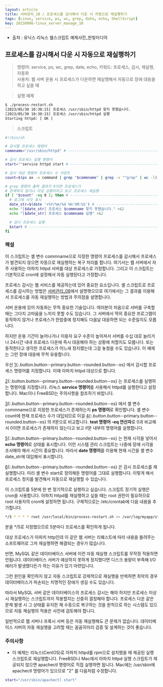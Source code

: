 ```yaml
---
layout: article
title: 서버관리_10 / 프로세스를 감시해서 다운 시 자동으로 재실행하기
tags: [Linux, service, ps, wc, grep, date, echo, ShellScript]
key: 20230906-linux_server_manage_10
---
```


- 출처 : 유닉스 리눅스 쉘스크립트 예제사전_한빛미디어

## 프로세스를 감시해서 다운 시 자동으로 재실행하기

> 명령어: service, ps, wc, grep, date, echo,
> 키워드: 프로세스, 감시, 재실행, 자동화  
> 사용처: 웹 서버 운용 시 프로세스가 다운하면 재실행해서 자동으로 장애 대응을 하고 싶을 때   


> 실행 예제  

```bash
$ ./process-restart.sh
[2023/05/30 10:30:15] 프로세스 /usr/sbin/httpd 찾지 못했습니다.
[2023/05/30 10:30:15] 프로세스 /usr/sbin/httpd 실행
Starting httpd: [ OK ]
```

> 스크립트

```bash
#!/bin/sh

# 감시할 프로세스 명령어
commname="/usr/sbin/httpd" # ----------------------------------------------- 1

# 감시 프로세스 실행 명령어
start=""service httpd start # ---------------------------------------------- 2

# 감시 대상 명령어 프로세스 수 카운트
count=$(ps ax -o command | grep "$commname" | grep -v "^grep" | wc -l) # --- 3

# grep 명령어 출력 결과가 0이면 프로세스가
# 존재하지 않거나 이상 상황이라고 보고 프로세스 재실행
if [ "$count" -eq 0 ]; then # ---------------------------------------------- 4
  # 로그에 시각 표시
  date_str=$(date '+%Y/%m/%d %H:%M:%S') # ---------------------------------- 5
  echo "[$date_str] 프로세스 $commname 찾지 못했습니다." >&2
  echo "[$date_str] 프로세스 $commname 실행" >&2

  # 감시 프로세스 실행
  $start # ----------------------------------------------------------------- 6
fi
```

### **해설**

이 스크립트는 셸 변수 commname으로 지정한 명령어 프로세스를 감시해서 프로세스가 발견되지 않으면 자동으로 재실행하는 복구 처리를 합니다. 여기서는 웹 서버에서 자주 사용하는 아파치 httpd 서버를 대상 프로세스로 가정합니다. 그리고 이 스크립트는 기본적으로 cron에 설정해서 자동 실행된다고 가정합니다.

프로세스 감시는 웹 서비스를 제공하는데 있어 중요한 요소입니다. 셸 스크립트로 프로세스를 감시하는 방법은 [서버관리_08](https://blessu1201.github.io/2023/09/05/02_ps_grep_wc.html)에서 설명햇으므로 여기에서는 그 결과를 이용해서 프로세스를 자동 재실행하는 방법과 주의점을 설명합니다.

서버 운용에 있어 자동화는 무척 중요한 기술입니다. 여러분이 처음으로 서버를 구축할때는 그다지 고마움을 느끼지 못할 수도 있습니다. 그 서버에서 딱히 중요한 프로그램이 동작하지 않거나 프로세스가 한밤중에 정지해도 다음날 대응하면 되는 수준일지도 모릅니다.

하지만 운용 기간이 늘어나거나 이용자 요구 수준이 높아져서 서버를 수십 대로 늘리거나 24시간 내내 프로세스 다운에 즉시 대응해야 하는 상황에 처할지도 모릅니다. 또는 동작한다고 생각한 프로세스가 어느새 정지했는데 그걸 놓쳤을 수도 있습니다. 이 예제는 그런 장애 대응에 무척 유용합니다.

우선 [1](#){:.button.button--primary.button--rounded.button--xs} 에서 감시할 프로세스 명령어를 지정합니다. 이때 아파치 httpd 대상으로 합니다.

[2](#){:.button.button--primary.button--rounded.button--xs} 는 프로세스를 실행하는 명령어를 지정합니다. 리눅스 **service 명령어**를 사용해서 httpd를 실행한다고 설정합니다. Mac이나 FreeBSD는 주의사항을 참조하기 바랍니다.

[3](#){:.button.button--primary.button--rounded.button--xs} 에서 셸 변수 commname으로 지정한 프로세스가 존재하는지 **ps 명령어**로 확인합니다. 셸 변수 count에 현재 프로세스 수가 대입되므로 이걸 [4](#){:.button.button--primary.button--rounded.button--xs} 의 if문으로 비교합니다. **test 명령어 -eq 연산자**로 0과 비교해서 0이면 프로세스가 존재하지 않는다고 보고 if문 내부의 명령어를 실행합니다.

[5](#){:.button.button--primary.button--rounded.button--xs} 는 현재 시각을 넣어서 **echo 명령어**로 상태를 표시합니다. 이런 시스템 관리 스크립트는 나중에 장애 시각을 조사해야 해서 시간이 중요합니다. 따라서 **date 명령어**를 이용해 현재 시간을 셸 변수 date_str에 대입해서 표시합니다.

[6](#){:.button.button--primary.button--rounded.button--xs} 은 감시 프로세스를 재실행합니다. 미리 셸 변수 start로 정의해둔 명령어를 그대로 실행합니다. 이렇게 해서 프로세스 정지를 발견해서 자동으로 재실행할 수 있습니다.

이 스크립트를 5분에 한 번 정기적으로 실행하고 싶습니다. 스크립트 정기적 실행은 cron을 사용합니다. 아파치 httpd를 재실행하고 싶을 때는 root 권한이 필요하므로 root 사용자의 cron에 설정하면 됩니다. 구체적으로는 /etc/crontab에 다음 내용을 추가합니다.

```bash
*/5 * * * * root /usr/local/bin/process-restart.sh >> /var/log/myapp/start.log 2>&1
```
분을 */5로 지정했으므로 5분마다 프로세스를 확인하게 됩니다.

대상 프로세스가 아파치 http인데 이 같은 웹 서버는 리퀘스트에 따라 내용을 돌려주는 소프트웨어로 그저 재실행하면 해결되는 경우가 많습니다.

반면, MySQL 같은 데이터베이스 서버에 이런 자동 재실행 스크립트를 무작정 적용하면 안됩니다. 데이터베이스 서버가 예상하지 못하게 정지했다면 디스크 용량이 부족해 I/O 에러가 발생했다든가 하는 이유가 있기 마련입니다.

그런 원인을 확인하지 않고 자동 스크립트로 강제적으로 재실행을 반복하면 최악의 경우 데이터베이스가 파손되는 치명적인 장애가 생길 수도 있습니다.

따라서 MySQL 서버 같은 데이터베이스의 프로세스 감시는 해야 하지만 프로세스 이상 시 재실행하는 스크립트까지 적용할지는 신중히 결정해야 합니다. 프로세스 다운 같은 문제 발생 시 그 상태를 유지한 채 수동으로 복구하는 것을 원칙으로 하는 시스템도 있으므로 자동 재실행의 적용은 사전에 검토해야 합니다.

일반적으로 웹 서버나 프록시 서버 등은 자동 재실행해도 큰 문제가 없습니다. 데이터베이스 서버의 자동 재실행을 고려할 때는 꼼꼼히미리 검증 및 설계하는 것이 좋습니다.

### **주의사항**

- 이 예제는 리눅스(CentOS)로 아파치 httpd를 rpm으로 설치했을 때 제공된 실행 스크립트로 재실행합니다. FreeBSD나 Mac에서 아파치 httpd 실행 스크립트가 제공되지 않으면 apachectl 명령어로 직접 실행하면 됩니다. Mac에는 /usr/sbin에 apachectl 명령어가 있으므로 "2" 를 다음처럼 수정합니다.

```bash
start="/usr/sbin/apachectl start"
```
